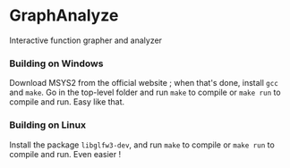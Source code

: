 # GraphAnalyze
Interactive function grapher and analyzer

### Building on Windows

Download MSYS2 from the official website ; when that's done, install `gcc` and `make`.
Go in the top-level folder and run `make` to compile or `make run` to compile and run.
Easy like that.

### Building on Linux

Install the package `libglfw3-dev`, and run `make` to compile or `make run` to
compile and run. Even easier !
